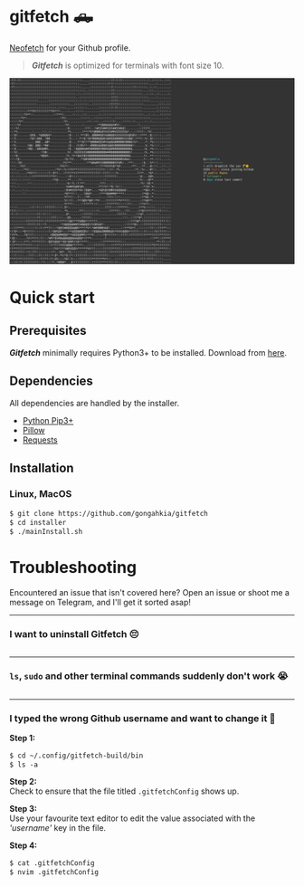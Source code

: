 # gitfetch 🛻

[Neofetch](https://github.com/dylanaraps/neofetch) for your Github profile.

> ***Gitfetch*** is optimized for terminals with font size 10.

![](assets/gitfetch.png)

# Quick start

## Prerequisites

***Gitfetch*** minimally requires Python3+ to be installed. Download from [here](https://www.python.org/downloads/). 

## Dependencies

All dependencies are handled by the installer.

- [Python Pip3+](https://pypi.org/project/pip/)
- [Pillow](https://pypi.org/project/Pillow/)
- [Requests](https://pypi.org/project/requests/)

## Installation

### Linux, MacOS

```console
$ git clone https://github.com/gongahkia/gitfetch
$ cd installer
$ ./mainInstall.sh
```
# Troubleshooting

Encountered an issue that isn't covered here? Open an issue or shoot me a message on Telegram, and I'll get it sorted asap!

---

### I want to uninstall Gitfetch 😔

```console
```

---

### `ls`, `sudo` and other terminal commands suddenly don't work 😭

```console
```

---

### I typed the wrong Github username and want to change it 🤡

**Step 1:**  
```console
$ cd ~/.config/gitfetch-build/bin
$ ls -a
```

**Step 2:**  
Check to ensure that the file titled `.gitfetchConfig` shows up.

**Step 3:**  
Use your favourite text editor to edit the value associated with the *'username'* key in the file.

**Step 4:**  
```console
$ cat .gitfetchConfig
$ nvim .gitfetchConfig
```
